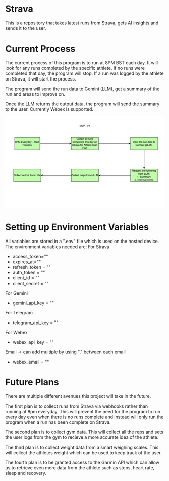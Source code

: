 # Strava
This is a repository that takes latest runs from Strava, gets AI insights and sends it to the user. 


# Current Process
The current process of this program is to run at 8PM BST each day. It will look for any runs completed by the specific athlete. If no runs were completed that day, the program will stop. If a run was logged by the athlete on Strava, it will start the process. 

The program will send the run data to Gemini (LLM), get a summary of the run and areas to improve on. 

Once the LLM returns the output data, the program will send the summary to the user. Currently Webex is supported. 

![image](docs/images/mvp_1_flow_diagram.png)


# Setting up Environment Variables
All variables are stored in a ".env" file which is used on the hosted device. The environment variables needed are:
For Strava
- access_token=""
- expires_at=""
- refresh_token = ""
- auth_token = ""
- client_id = ""
- client_secret = ""

For Gemini
- gemini_api_key = ""

For Telegram
- telegram_api_key = ""

For Webex
- webex_api_key = ""

Email -> can add multiple by using "," between each email
- webex_email = ""


# Future Plans
There are multiple different avenues this project will take in the future. 

The first plan is to collect runs from Strava via webhooks rather than running at 8pm everyday. This will prevent the need for the program to run every day even when there is no runs complete and instead will only run the program when a run has been complete on Strava.

The second plan is to collect gym data. This will collect all the reps and sets the user logs from the gym to recieve a more accurate idea of the athlete. 

The third plan is to collect weight data from a smart weighing scales. This will collect the athletes weight which can be used to keep track of the user. 

The fourth plan is to be granted access to the Garmin API which can allow us to retrieve even more data from the athlete such as steps, heart rate, sleep and recovery. 